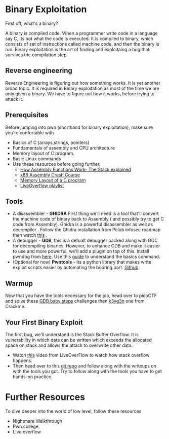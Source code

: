 # Binary Exploitation

First off, what's a  binary?

A binary is compiled code. When a programmer write code in a language say C, its not what the code is executed. It is compiled to binary, which consists of set of instructions called machine code, and then the binary is run. 
Binary exploitation is the art of finding and exploitaing a bug that survives the compilation step.


## Reverse engineering 

Reverse Engineering is figuring out how something works. It is yet another broad topic. It is required in Binary exploitation as most of the time we are only given a binary. We have to figure out how it works, before trying to attack it.

## Prerequisites

Before jumping into pwn (shorthand for binary exploitation), make sure you're confortable with
- Basics of C (arrays,strings, pointers)
- Fundamentals of assembly and CPU architecture
- Memory layout of C program.
- Basic Linux commands
- Use these resources before going further.
	- [How Assembly Functions Work- The Stack explained](https://www.youtube.com/watch?v=u_-oQx_4jvo)
	- [x86 Assembly Crash Course](https://www.youtube.com/watch?v=75gBFiFtAb8)
	- [Memory Layout of a C program](https://aticleworld.com/memory-layout-of-c-program/)
	- [LiveOverflow playlist](https://youtube.com/playlist?list=PLhixgUqwRTjxglIswKp9mpkfPNfHkzyeN&si=gST9Zj6WNopbb7kp)


## Tools
 - A disassembler - **GHIDRA** First thing we'll need is a tool that'll convert the machine code of binary back to Assembly ( and possibly try to get C code from Assembly). Ghidra is a powerful disassembler as well as decompiler . Follow the Ghidra installation from Pclub infosec roadmap then watch [this](https://www.youtube.com/watch?v=fTGTnrgjuGA&t=67s) .
 - A debugger - **GDB**, this is a defualt debugger packed along with GCC for decompiling binaries. However, to enhance GDB and make it easier to use and more powerful, we'll add a plugin on top of this. Install pwndbg from [here](https://pwndbg.re/pwndbg/latest/setup/). Use this [guide](https://www.youtube.com/watch?v=5judobmDBKI) to understand the basics command.
 - (Optional for now) **Pwntools** - Its a python library that makes write exploit scripts easier  by automating the booring part. [Github](https://github.com/Gallopsled/pwntools)


## Warmup
Now that you have the tools necessary for the job, head over to picoCTF and solve these [GDB baby steps](https://play.picoctf.org/practice?page=1&search=gdb%20baby%20step)  challenges then  [k3yg3n](https://crackmes.one/crackme/5da31ebc33c5d46f00e2c661) one from Crackme.

## Your First Binary Exploit 

The first bug, we'll understand is the Stack Buffer Overflow. It is vulnerability in which data can be written which exceeds the allocated space on stack and allows the attack to overwrite other data. 
- Watch [this](https://www.youtube.com/watch?v=T03idxny9jE) video from LiveOverFlow to watch how stack overflow happens. 
- Then head over to this [git repo](https://guyinatuxedo.github.io/04-bof_variable/csaw18_boi/index.html) and follow along with the writeups on with the tools you got.
Try to follow along with the tools you have to get hands-on practice.


# Further Resources
 To dive deeper into the world of low level, follow these resources
 
 - Nightmare Walkthrough
 - Pwn.college
 - LIve overflow
